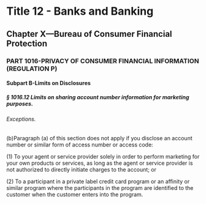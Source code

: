 
# Title 12 - Banks and Banking
## Chapter X—Bureau of Consumer Financial Protection
### PART 1016-PRIVACY OF CONSUMER FINANCIAL INFORMATION (REGULATION P)
#### Subpart B-Limits on Disclosures
##### § 1016.12 Limits on sharing account number information for marketing purposes.
###### Exceptions.

(b)Paragraph (a) of this section does not apply if you disclose an account number or similar form of access number or access code:

(1) To your agent or service provider solely in order to perform marketing for your own products or services, as long as the agent or service provider is not authorized to directly initiate charges to the account; or

(2) To a participant in a private label credit card program or an affinity or similar program where the participants in the program are identified to the customer when the customer enters into the program.
